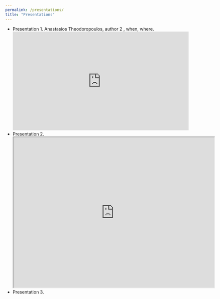 ```yaml
---
permalink: /presentations/
title: "Presentations"
---
```


- Presentation 1. Anastasios Theodoropoulos, author 2 , when, where.
  <iframe width="560" height="315" src="https://www.youtube.com/embed/Pof342wGt78?si=esEpEtKN9ju6AyBi" title="YouTube video player" frameborder="0" allow="accelerometer; autoplay; clipboard-write; encrypted-media; gyroscope; picture-in-picture; web-share" referrerpolicy="strict-origin-when-cross-origin" allowfullscreen></iframe>
- Presentation 2.
  <iframe src="https://drive.google.com/file/d/1ko9n2oONap-r-9cY2bvBVt7EoclpKAha/preview" width="640" height="480" allow="autoplay"></iframe>
- Presentation 3.
